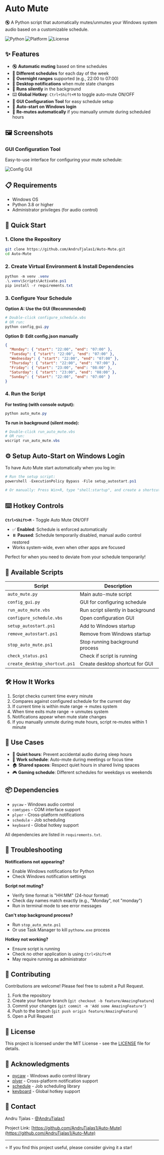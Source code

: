 # Auto Mute

🔇 A Python script that automatically mutes/unmutes your Windows system audio based on a customizable schedule.

![Python](https://img.shields.io/badge/python-3.8+-blue.svg)
![Platform](https://img.shields.io/badge/platform-Windows-lightgrey.svg)
![License](https://img.shields.io/badge/license-MIT-green.svg)

## ✨ Features

- 🔇 **Automatic muting** based on time schedules
- 📅 **Different schedules** for each day of the week
- 🌙 **Overnight ranges** supported (e.g., 22:00 to 07:00)
- 🔔 **Desktop notifications** when mute state changes
- 🔄 **Runs silently** in the background
- ⌨️ **Global Hotkey**: `Ctrl+Shift+M` to toggle auto-mute ON/OFF
- 🎨 **GUI Configuration Tool** for easy schedule setup
- 🚀 **Auto-start on Windows login**
- 🔁 **Re-mutes automatically** if you manually unmute during scheduled hours

## 🖼️ Screenshots

### GUI Configuration Tool
Easy-to-use interface for configuring your mute schedule:

![Config GUI](screenshots/config_gui.png)

## 📋 Requirements

- Windows OS
- Python 3.8 or higher
- Administrator privileges (for audio control)

## 🚀 Quick Start

### 1. Clone the Repository
```bash
git clone https://github.com/AndruTjalas1/Auto-Mute.git
cd Auto-Mute
```

### 2. Create Virtual Environment & Install Dependencies
```powershell
python -m venv .venv
.\.venv\Scripts\Activate.ps1
pip install -r requirements.txt
```

### 3. Configure Your Schedule

**Option A: Use the GUI (Recommended)**
```powershell
# Double-click configure_schedule.vbs
# OR run:
python config_gui.py
```

**Option B: Edit config.json manually**
```json
{
  "Monday": { "start": "22:00", "end": "07:00" },
  "Tuesday": { "start": "22:00", "end": "07:00" },
  "Wednesday": { "start": "22:00", "end": "07:00" },
  "Thursday": { "start": "22:00", "end": "07:00" },
  "Friday": { "start": "23:00", "end": "08:00" },
  "Saturday": { "start": "23:00", "end": "08:00" },
  "Sunday": { "start": "22:00", "end": "07:00" }
}
```

### 4. Run the Script

**For testing (with console output):**
```powershell
python auto_mute.py
```

**To run in background (silent mode):**
```powershell
# Double-click run_auto_mute.vbs
# OR run:
wscript run_auto_mute.vbs
```

## ⚙️ Setup Auto-Start on Windows Login

To have Auto Mute start automatically when you log in:

```powershell
# Run the setup script:
powershell -ExecutionPolicy Bypass -File setup_autostart.ps1

# Or manually: Press Win+R, type "shell:startup", and create a shortcut to run_auto_mute.vbs
```

## ⌨️ Hotkey Controls

**`Ctrl+Shift+M`** - Toggle Auto Mute ON/OFF

- ✅ **Enabled**: Schedule is enforced automatically
- ⏸️ **Paused**: Schedule temporarily disabled, manual audio control restored
- Works system-wide, even when other apps are focused

Perfect for when you need to deviate from your schedule temporarily!

## 📜 Available Scripts

| Script | Description |
|--------|-------------|
| `auto_mute.py` | Main auto-mute script |
| `config_gui.py` | GUI for configuring schedule |
| `run_auto_mute.vbs` | Run script silently in background |
| `configure_schedule.vbs` | Open configuration GUI |
| `setup_autostart.ps1` | Add to Windows startup |
| `remove_autostart.ps1` | Remove from Windows startup |
| `stop_auto_mute.ps1` | Stop running background process |
| `check_status.ps1` | Check if script is running |
| `create_desktop_shortcut.ps1` | Create desktop shortcut for GUI |

## 🛠️ How It Works

1. Script checks current time every minute
2. Compares against configured schedule for the current day
3. If current time is within mute range → mutes system
4. When time exits mute range → unmutes system
5. Notifications appear when mute state changes
6. If you manually unmute during mute hours, script re-mutes within 1 minute

## 🎯 Use Cases

- 🌙 **Quiet hours**: Prevent accidental audio during sleep hours
- 💼 **Work schedule**: Auto-mute during meetings or focus time
- 🏠 **Shared spaces**: Respect quiet hours in shared living spaces
- 🎮 **Gaming schedule**: Different schedules for weekdays vs weekends

## 📦 Dependencies

- `pycaw` - Windows audio control
- `comtypes` - COM interface support
- `plyer` - Cross-platform notifications
- `schedule` - Job scheduling
- `keyboard` - Global hotkey support

All dependencies are listed in `requirements.txt`.

## 🔧 Troubleshooting

**Notifications not appearing?**
- Enable Windows notifications for Python
- Check Windows notification settings

**Script not muting?**
- Verify time format is "HH:MM" (24-hour format)
- Check day names match exactly (e.g., "Monday", not "monday")
- Run in terminal mode to see error messages

**Can't stop background process?**
- Run `stop_auto_mute.ps1`
- Or use Task Manager to kill `pythonw.exe` process

**Hotkey not working?**
- Ensure script is running
- Check no other application is using `Ctrl+Shift+M`
- May require running as administrator

## 🤝 Contributing

Contributions are welcome! Please feel free to submit a Pull Request.

1. Fork the repository
2. Create your feature branch (`git checkout -b feature/AmazingFeature`)
3. Commit your changes (`git commit -m 'Add some AmazingFeature'`)
4. Push to the branch (`git push origin feature/AmazingFeature`)
5. Open a Pull Request

## 📝 License

This project is licensed under the MIT License - see the [LICENSE](LICENSE) file for details.

## 🙏 Acknowledgments

- [pycaw](https://github.com/AndreMiras/pycaw) - Windows audio control library
- [plyer](https://github.com/kivy/plyer) - Cross-platform notification support
- [schedule](https://github.com/dbader/schedule) - Job scheduling library
- [keyboard](https://github.com/boppreh/keyboard) - Global hotkey support

## 📧 Contact

Andru Tjalas - [@AndruTjalas1](https://github.com/AndruTjalas1)

Project Link: [https://github.com/AndruTjalas1/Auto-Mute](https://github.com/AndruTjalas1/Auto-Mute)

---

⭐ If you find this project useful, please consider giving it a star!
